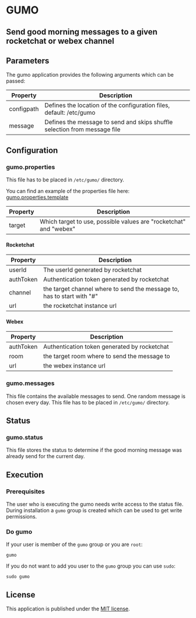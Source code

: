 # GUMO
## Send good morning messages to a given rocketchat or webex channel

## Parameters

The gumo application provides the following arguments which can be passed:

| Property      | Description                                                               |
|---------------|---------------------------------------------------------------------------|
| configpath    | Defines the location of the configuration files, default: /etc/gumo       |
| message       | Defines the message to send and skips shuffle selection from message file |

## Configuration

### gumo.properties

This file has to be placed in `/etc/gumo/` directory.

You can find an example of the properties file here: [gumo.properties.template](gumo.properties.template)

| Property | Description                                                        |
|----------|--------------------------------------------------------------------|
| target   | Which target to use, possible values are "rocketchat" and "webex"  |

#### Rocketchat

| Property  | Description                                                            |
|-----------|------------------------------------------------------------------------|
| userId    | The userId generated by rocketchat                                     |
| authToken | Authentication token generated by rocketchat                           |
| channel   | the target channel where to send the message to, has to start with "#" |
| url       | the rocketchat instance url                                            |

#### Webex

| Property  | Description                                  |
|-----------|----------------------------------------------|
| authToken | Authentication token generated by rocketchat |
| room      | the target room where to send the message to |
| url       | the webex instance url                       |

### gumo.messages

This file contains the available messages to send. One random message is chosen every day.
This file has to be placed in `/etc/gumo/` directory.

## Status

### gumo.status

This file stores the status to determine if the good morning message was already send for the current day.

## Execution

### Prerequisites

The user who is executing the gumo needs write access to the status file. 
During installation a `gumo` group is created which can be used to get write permissions.

### Do gumo

 If your user is member of the `gumo` group or you are `root`:
```shell
gumo
```

If you do not want to add you user to the `gumo` group you can use `sudo`:
```shell
sudo gumo
```

## License

This application is published under the [MIT license](LICENSE).
